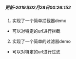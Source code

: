 
##### 更新-2019年02月28日00:26:152 
1. 实现了一个简单拦截器demo
- 可以对特定的url进行拦截  
2. 实现了一个简单的过滤器demo
- 可以对特定的url进行过滤
